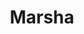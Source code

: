 ---
pid: LLP349
title: Marsha
location_transcription: Locust St. (LGBT Area)
zipcode: '18944'
outside_phl: 'Perkasie PA '
neighborhood: 
age: '17'
age_range: 13-19
instagram: 
image_file_name: LLP_349.jpg
proposal_transcription: pic of Marsha P. Johnson
topic: LGBTQ+,Women
topic_summary: 0, 0
type: 2D,Image
keywords_other: color, marsha p. johnson
credit: Meghan Peters
image_labels: 
twitter: 
facebook: 
permalink: "/monuments/llp349/"
layout: item-page
---